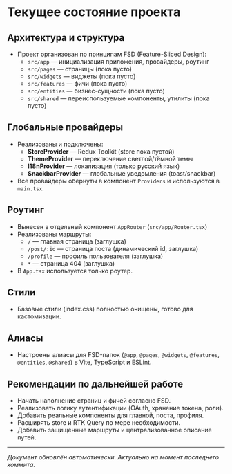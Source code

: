 # Текущее состояние проекта

## Архитектура и структура

- Проект организован по принципам FSD (Feature-Sliced Design):
  - `src/app` — инициализация приложения, провайдеры, роутинг
  - `src/pages` — страницы (пока пусто)
  - `src/widgets` — виджеты (пока пусто)
  - `src/features` — фичи (пока пусто)
  - `src/entities` — бизнес-сущности (пока пусто)
  - `src/shared` — переиспользуемые компоненты, утилиты (пока пусто)

## Глобальные провайдеры

- Реализованы и подключены:
  - **StoreProvider** — Redux Toolkit (store пока пустой)
  - **ThemeProvider** — переключение светлой/тёмной темы
  - **I18nProvider** — локализация (только русский язык)
  - **SnackbarProvider** — глобальные уведомления (toast/snackbar)
- Все провайдеры обёрнуты в компонент `Providers` и используются в `main.tsx`.

## Роутинг

- Вынесен в отдельный компонент `AppRouter` (`src/app/Router.tsx`)
- Реализованы маршруты:
  - `/` — главная страница (заглушка)
  - `/post/:id` — страница поста (динамический id, заглушка)
  - `/profile` — профиль пользователя (заглушка)
  - `*` — страница 404 (заглушка)
- В `App.tsx` используется только роутер.

## Стили

- Базовые стили (index.css) полностью очищены, готово для кастомизации.

## Алиасы

- Настроены алиасы для FSD-папок (`@app`, `@pages`, `@widgets`, `@features`, `@entities`, `@shared`) в Vite, TypeScript и ESLint.

## Рекомендации по дальнейшей работе

- Начать наполнение страниц и фичей согласно FSD.
- Реализовать логику аутентификации (OAuth, хранение токена, роли).
- Добавить реальные компоненты для главной, поста, профиля.
- Расширять store и RTK Query по мере необходимости.
- Добавить защищённые маршруты и централизованное описание путей.

---

_Документ обновлён автоматически. Актуально на момент последнего коммита._
